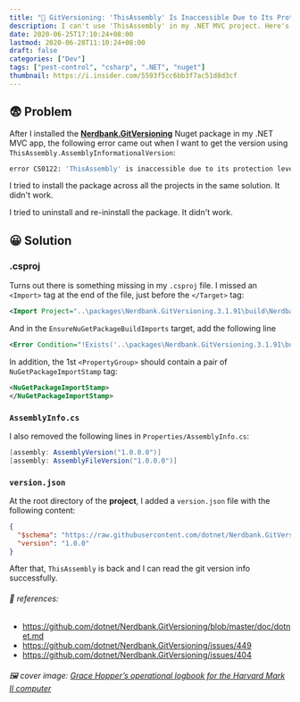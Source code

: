 ```yaml
---
title: "🐞 GitVersioning: 'ThisAssembly' Is Inaccessible Due to Its Protection Level"
description: I can't use 'ThisAssembly' in my .NET MVC project. Here's why.
date: 2020-06-25T17:10:24+08:00
lastmod: 2020-06-28T11:10:24+08:00
draft: false
categories: ["Dev"]
tags: ["pest-control", "csharp", ".NET", "nuget"]
thumbnail: https://i.insider.com/5593f5cc6bb3f7ac51d8d3cf
---
```


## 😨 Problem

After I installed the **[Nerdbank.GitVersioning](https://www.nuget.org/packages/Nerdbank.GitVersioning)** Nuget package in my .NET MVC app, the following error came out when I want to get the version using `ThisAssembly.AssemblyInformationalVersion`:

```bash
error CS0122: 'ThisAssembly' is inaccessible due to its protection level
```

I tried to install the package across all the projects in the same solution. It didn't work.

I tried to uninstall and re-ininstall the package. It didn't work.

## 😀 Solution

### .csproj

Turns out there is something missing in my `.csproj` file. I missed an `<Import>` tag at the end of the file, just before the `</Target>` tag:

```xml
<Import Project="..\packages\Nerdbank.GitVersioning.3.1.91\build\Nerdbank.GitVersioning.targets" Condition="Exists('..\packages\Nerdbank.GitVersioning.3.1.91\build\Nerdbank.GitVersioning.targets')" />
```

And in the `EnsureNuGetPackageBuildImports` target, add the following line

```xml
<Error Condition="!Exists('..\packages\Nerdbank.GitVersioning.3.1.91\build\Nerdbank.GitVersioning.targets')" Text="$([System.String]::Format('$(ErrorText)', '..\packages\Nerdbank.GitVersioning.3.1.91\build\Nerdbank.GitVersioning.targets'))" />
```

In addition, the 1st `<PropertyGroup>` should contain a pair of  `NuGetPackageImportStamp` tag:

```xml
<NuGetPackageImportStamp>
</NuGetPackageImportStamp>
```

### `AssemblyInfo.cs`

I also removed the following lines in `Properties/AssemblyInfo.cs`:

```c#
[assembly: AssemblyVersion("1.0.0.0")]
[assembly: AssemblyFileVersion("1.0.0.0")]
```

### `version.json`

At the root directory of the **project**, I added a `version.json` file with the following content:

```json
{
  "$schema": "https://raw.githubusercontent.com/dotnet/Nerdbank.GitVersioning/master/src/NerdBank.GitVersioning/version.schema.json",
  "version": "1.0.0"
}
```

After that, `ThisAssembly` is back and I can read the git version info successfully.



###### 🔗 references:
- https://github.com/dotnet/Nerdbank.GitVersioning/blob/master/doc/dotnet.md
- https://github.com/dotnet/Nerdbank.GitVersioning/issues/449
- https://github.com/dotnet/Nerdbank.GitVersioning/issues/404

###### 🖼 cover image: [Grace Hopper’s operational logbook for the Harvard Mark II computer](https://www.businessinsider.com.au/harvard-mark-i-grace-hopper-bug-2015-7)